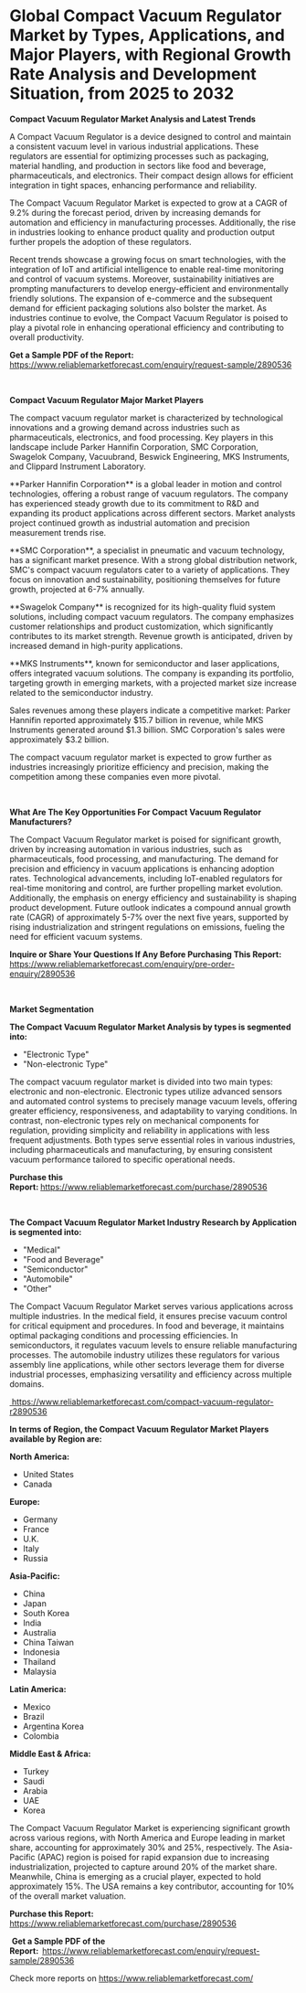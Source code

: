 <p><h1>Global Compact Vacuum Regulator Market by Types, Applications, and Major Players, with Regional Growth Rate Analysis and Development Situation, from 2025 to 2032</h1></p><p><strong>Compact Vacuum Regulator Market Analysis and Latest Trends</strong></p>
<p><p>A Compact Vacuum Regulator is a device designed to control and maintain a consistent vacuum level in various industrial applications. These regulators are essential for optimizing processes such as packaging, material handling, and production in sectors like food and beverage, pharmaceuticals, and electronics. Their compact design allows for efficient integration in tight spaces, enhancing performance and reliability.</p><p>The Compact Vacuum Regulator Market is expected to grow at a CAGR of 9.2% during the forecast period, driven by increasing demands for automation and efficiency in manufacturing processes. Additionally, the rise in industries looking to enhance product quality and production output further propels the adoption of these regulators. </p><p>Recent trends showcase a growing focus on smart technologies, with the integration of IoT and artificial intelligence to enable real-time monitoring and control of vacuum systems. Moreover, sustainability initiatives are prompting manufacturers to develop energy-efficient and environmentally friendly solutions. The expansion of e-commerce and the subsequent demand for efficient packaging solutions also bolster the market. As industries continue to evolve, the Compact Vacuum Regulator is poised to play a pivotal role in enhancing operational efficiency and contributing to overall productivity.</p></p>
<p><strong>Get a Sample PDF of the Report:&nbsp;</strong> <a href="https://www.reliablemarketforecast.com/enquiry/request-sample/2890536?utm_campaign=3503&utm_medium=2&utm_source=Github&utm_content=ia&utm_term=14032025&utm_id=compact-vacuum-regulator">https://www.reliablemarketforecast.com/enquiry/request-sample/2890536</a></p>
<p>&nbsp;</p>
<p><strong>Compact Vacuum Regulator Major Market Players</strong></p>
<p><p>The compact vacuum regulator market is characterized by technological innovations and a growing demand across industries such as pharmaceuticals, electronics, and food processing. Key players in this landscape include Parker Hannifin Corporation, SMC Corporation, Swagelok Company, Vacuubrand, Beswick Engineering, MKS Instruments, and Clippard Instrument Laboratory.</p><p>**Parker Hannifin Corporation** is a global leader in motion and control technologies, offering a robust range of vacuum regulators. The company has experienced steady growth due to its commitment to R&D and expanding its product applications across different sectors. Market analysts project continued growth as industrial automation and precision measurement trends rise.</p><p>**SMC Corporation**, a specialist in pneumatic and vacuum technology, has a significant market presence. With a strong global distribution network, SMC's compact vacuum regulators cater to a variety of applications. They focus on innovation and sustainability, positioning themselves for future growth, projected at 6-7% annually.</p><p>**Swagelok Company** is recognized for its high-quality fluid system solutions, including compact vacuum regulators. The company emphasizes customer relationships and product customization, which significantly contributes to its market strength. Revenue growth is anticipated, driven by increased demand in high-purity applications.</p><p>**MKS Instruments**, known for semiconductor and laser applications, offers integrated vacuum solutions. The company is expanding its portfolio, targeting growth in emerging markets, with a projected market size increase related to the semiconductor industry.</p><p>Sales revenues among these players indicate a competitive market: Parker Hannifin reported approximately $15.7 billion in revenue, while MKS Instruments generated around $1.3 billion. SMC Corporation's sales were approximately $3.2 billion.</p><p>The compact vacuum regulator market is expected to grow further as industries increasingly prioritize efficiency and precision, making the competition among these companies even more pivotal.</p></p>
<p>&nbsp;</p>
<p><strong>What Are The Key Opportunities For Compact Vacuum Regulator Manufacturers?</strong></p>
<p><p>The Compact Vacuum Regulator market is poised for significant growth, driven by increasing automation in various industries, such as pharmaceuticals, food processing, and manufacturing. The demand for precision and efficiency in vacuum applications is enhancing adoption rates. Technological advancements, including IoT-enabled regulators for real-time monitoring and control, are further propelling market evolution. Additionally, the emphasis on energy efficiency and sustainability is shaping product development. Future outlook indicates a compound annual growth rate (CAGR) of approximately 5-7% over the next five years, supported by rising industrialization and stringent regulations on emissions, fueling the need for efficient vacuum systems.</p></p>
<p><strong>Inquire or Share Your Questions If Any Before Purchasing This Report:</strong> <a href="https://www.reliablemarketforecast.com/enquiry/pre-order-enquiry/2890536?utm_campaign=3503&utm_medium=2&utm_source=Github&utm_content=ia&utm_term=14032025&utm_id=compact-vacuum-regulator">https://www.reliablemarketforecast.com/enquiry/pre-order-enquiry/2890536</a></p>
<p>&nbsp;</p>
<p><strong>Market Segmentation</strong></p>
<p><strong>The Compact Vacuum Regulator Market Analysis by types is segmented into:</strong></p>
<p><ul><li>"Electronic Type"</li><li>"Non-electronic Type"</li></ul></p>
<p><p>The compact vacuum regulator market is divided into two main types: electronic and non-electronic. Electronic types utilize advanced sensors and automated control systems to precisely manage vacuum levels, offering greater efficiency, responsiveness, and adaptability to varying conditions. In contrast, non-electronic types rely on mechanical components for regulation, providing simplicity and reliability in applications with less frequent adjustments. Both types serve essential roles in various industries, including pharmaceuticals and manufacturing, by ensuring consistent vacuum performance tailored to specific operational needs.</p></p>
<p><strong>Purchase this Report:&nbsp;</strong><a href="https://www.reliablemarketforecast.com/purchase/2890536?utm_campaign=3503&utm_medium=2&utm_source=Github&utm_content=ia&utm_term=14032025&utm_id=compact-vacuum-regulator">https://www.reliablemarketforecast.com/purchase/2890536</a></p>
<p>&nbsp;</p>
<p><strong>The Compact Vacuum Regulator Market Industry Research by Application is segmented into:</strong></p>
<p><ul><li>"Medical"</li><li>"Food and Beverage"</li><li>"Semiconductor"</li><li>"Automobile"</li><li>"Other"</li></ul></p>
<p><p>The Compact Vacuum Regulator Market serves various applications across multiple industries. In the medical field, it ensures precise vacuum control for critical equipment and procedures. In food and beverage, it maintains optimal packaging conditions and processing efficiencies. In semiconductors, it regulates vacuum levels to ensure reliable manufacturing processes. The automobile industry utilizes these regulators for various assembly line applications, while other sectors leverage them for diverse industrial processes, emphasizing versatility and efficiency across multiple domains.</p></p>
<p><a href="https://www.reliablemarketforecast.com/compact-vacuum-regulator-r2890536?utm_campaign=3503&utm_medium=2&utm_source=Github&utm_content=ia&utm_term=14032025&utm_id=compact-vacuum-regulator">&nbsp;https://www.reliablemarketforecast.com/compact-vacuum-regulator-r2890536</a></p>
<p><strong>In terms of Region, the Compact Vacuum Regulator Market Players available by Region are:</strong></p>
<p>
    <p> <strong> North America: </strong>
        <ul>
            <li>United States</li>
            <li>Canada</li>
        </ul>
        </p> 
    <p> <strong> Europe: </strong>
        <ul>
            <li>Germany</li>
            <li>France</li>
            <li>U.K.</li>
            <li>Italy</li>
            <li>Russia</li>
        </ul>
        </p> 
    <p> <strong> Asia-Pacific: </strong>
        <ul>
            <li>China</li>
            <li>Japan</li>
            <li>South Korea</li>
            <li>India</li>
            <li>Australia</li>
            <li>China Taiwan</li>
            <li>Indonesia</li>
            <li>Thailand</li>
            <li>Malaysia</li>
        </ul>
        </p> 
    <p> <strong> Latin America: </strong>
        <ul>
            <li>Mexico</li>
            <li>Brazil</li>
            <li>Argentina Korea</li>
            <li>Colombia</li>
        </ul>
        </p> 
    <p> <strong> Middle East & Africa: </strong>
        <ul>
            <li>Turkey</li>
            <li>Saudi</li>
            <li>Arabia</li>
            <li>UAE</li>
            <li>Korea</li>
        </ul>
    </p>
    </p>
<p><p>The Compact Vacuum Regulator Market is experiencing significant growth across various regions, with North America and Europe leading in market share, accounting for approximately 30% and 25%, respectively. The Asia-Pacific (APAC) region is poised for rapid expansion due to increasing industrialization, projected to capture around 20% of the market share. Meanwhile, China is emerging as a crucial player, expected to hold approximately 15%. The USA remains a key contributor, accounting for 10% of the overall market valuation.</p></p>
<p><strong>Purchase this Report: </strong><a href="https://www.reliablemarketforecast.com/purchase/2890536?utm_campaign=3503&utm_medium=2&utm_source=Github&utm_content=ia&utm_term=14032025&utm_id=compact-vacuum-regulator">https://www.reliablemarketforecast.com/purchase/2890536</a></p>
<p>&nbsp;<strong>Get a Sample PDF of the Report:&nbsp;&nbsp;</strong><a href="https://www.reliablemarketforecast.com/enquiry/request-sample/2890536?utm_campaign=3503&utm_medium=2&utm_source=Github&utm_content=ia&utm_term=14032025&utm_id=compact-vacuum-regulator">https://www.reliablemarketforecast.com/enquiry/request-sample/2890536</a></p>
<p><strong></strong></p>
<p>Check more reports on <a href="https://www.reliablemarketforecast.com/?utm_campaign=3503&utm_medium=2&utm_source=Github&utm_content=ia&utm_term=14032025&utm_id=compact-vacuum-regulator">https://www.reliablemarketforecast.com/</a></p>